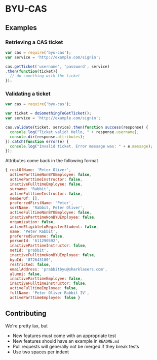 BYU-CAS
=======

## Examples

### Retrieving a CAS ticket

```javascript
var cas = require('byu-cas');
var service = 'http://example.com/signin';

cas.getTicket('username', 'password', service)
.then(function(ticket){
  // do something with the ticket
});
```

### Validating a ticket
```javascript
var cas = require('byu-cas');

var ticket = doSomethingToGetTicket();
var service = 'http://example.com/signin';

cas.validate(ticket, service).then(function success(response) {
  console.log("Ticket valid! Hello, " + response.username);
  console.dir(response.attributes);
}).catch(function error(e) {
  console.log("Invalid ticket. Error message was: " + e.message);
});
```

Attributes come back in the following format

```javascript
{ restOfName: 'Peter Oliver',
  activeParttimeNonBYUEmployee: false,
  activeParttimeInstructor: false,
  inactiveFulltimeEmployee: false,
  surname: 'Rabbit',
  activeFulltimeInstructor: false,
  memberOf: [],
  preferredFirstName: 'Peter',
  sortName: 'Rabbit, Peter Oliver',
  activeFulltimeNonBYUEmployee: false,
  inactiveParttimeNonBYUEmployee: false,
  organization: false,
  activeEligibletoRegisterStudent: false,
  name: 'Peter Rabbit',
  preferredSurname: false,
  personId: '611290592',
  inactiveParttimeInstructor: false,
  netId: 'prabbit',
  inactiveFulltimeNonBYUEmployee: false,
  byuId: '872643180',
  restricted: false,
  emailAddress: 'prabbitbyu@sharklasers.com',
  alumni: false,
  inactiveParttimeEmployee: false,
  inactiveFulltimeInstructor: false,
  activeFulltimeEmployee: false,
  fullName: 'Peter Oliver Rabbit IV',
  activeParttimeEmployee: false }
```

## Contributing

We're pretty lax, but

* New features must come with an appropriate test
* New features should have an example in `README.md`
* Pull requests will generally not be merged if they break tests
* Use two spaces per indent
